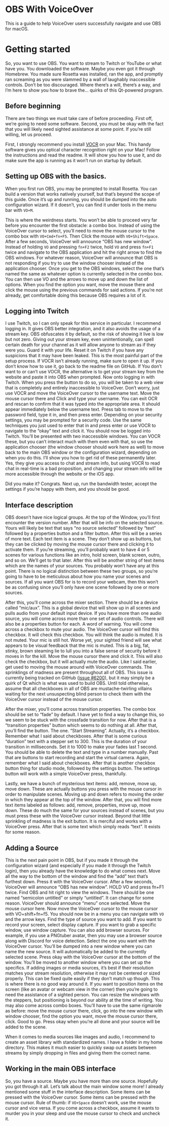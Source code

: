 # OBS With VoiceOver

This is a guide to help VoiceOver users successfully navigate and use OBS for macOS.

# Getting started

So, you want to use OBS. You want to stream to Twitch or YouTube or what have you. You downloaded the software. Maybe you even got it through Homebrew. You made sure Rosetta was installed, ran the app, and promptly ran screaming as you were slammed by a wall of laughably inaccessible controls. Don’t be too discouraged. Where there’s a will, there’s a way, and I’m here to show you how to brave the… quirks of this Qt-powered program.

## Before beginning

There are two things we must take care of before proceeding. First off, we’re going to need some software. Second, you must be okay with the fact that you will likely need sighted assistance at some point. If you’re still willing, let us proceed.

First, I strongly recommend you install [VOCR](https://github.com/chigkim/vocr) on your Mac. This handy software gives you optical character recognition right on your Mac! Follow the instructions and read the readme. It will show you how to use it, and do make sure the app is running as it won’t run on startup by default.

## Setting up OBS with the basics.

When you first run OBS, you may be prompted to install Rosetta. You can build a version that works natively yourself, but that’s beyond the scope of this guide. Once it’s up and running, you should be dumped into the auto configuration wizard. If it doesn’t, you can find it under tools in the menu bar with `VO+M`.

This is where the weirdness starts. You won’t be able to proceed very far before you encounter the first obstacle: a combo box. Instead of using the VoiceOver cursor to select, you’ll need to move the mouse cursor to the combo box with `VO+Cmd+fn+F5`. Then Click the mouse with `VO+Shift+Space`. After a few seconds, VoiceOver will announce “OBS has new window”. Instead of holding `VO` and pressing `fn+F2` twice, hold `VO` and press `fn+F1` twice and navigate to the OBS application and hit the right arrow to find the OBS windows. For whatever reason, VoiceOver will announce that OBS is not responding if you try to use the window chooser instead of the application chooser. Once you get to the OBS windows, select the one that’s named the same as whatever option is currently selected in the combo box. You can then use VO and the arrows to move up and down the list of options. When you find the option you want, move the mouse there and click the mouse using the previous commands for said actions. If you’re not already, get comfortable doing this because OBS requires a lot of it.

## Logging into Twitch

I use Twitch, so I can only speak for this service in particular. I recommend logging in. It gives OBS better integration, and it also avoids the usage of a stream key. OBS obfuscates it by default, so the risk of showing it live is low but not zero. Giving out your stream key, even unintentionally, can spell certain death for your channel as it will allow anyone to stream as if they were you. Guard it with your life. Reset it on Twitch if you have any suspicions that it may have been leaked. This is the most painful part of the setup process. If VOCR isn’t already running, make sure to open it up. If you don’t know how to use it, go back to the readme file on GitHub. If You don’t want to or can’t use VOCR, the alternative is to get your stream key from the website and paste it into OBS when prompted. Now onto logging in with Twitch. When you press the button to do so, you will be taken to a web view that is completely and entirely inaccessible to VoiceOver. Don’t worry, just use VOCR and move the VoiceOver cursor to the username text. Move the mouse cursor there and Click and type your username. You can exit OCR and rescan to confirm that it was typed into the appropriate area. It should appear immediately below the username text. Press tab to move to the password field, type it in, and then press enter. Depending on your security settings, you may be prompted for a security code. Use the same techniques you just used to enter that in and press enter or use VOCR to navigate to the “okay” text and click it. You should now be logged into Twitch. You’ll be presented with two inaccessible windows. You can VOCR these, but you can’t interact much with them even with that, so use the application chooser (the window chooser should work here as well) to move back to the main OBS window or the configuration wizard, depending on when you do this. I’ll show you how to get rid of these permanently later. Yes, they give you access to chat and stream info, but using VOCR to read chat in real-time is a bad proposition, and changing your stream info will be more accessible through the website or the iOS app.

Did you make it? Congrats. Next up, run the bandwidth tester, accept the settings if you’re happy with them, and you should be good.

## Interface description

OBS doesn’t have nice logical groups. At the top of the Window, you’ll first encounter the version number. After that will be info on the selected source. Yours will likely be text that says “no source selected” followed by “text” followed by a properties button and a filter button. After this will be a series of more text. Each text item is a scene. They don’t show up as buttons, but they can be clicked by moving the mouse cursor there and clicking it to activate them. If you’re streaming, you’ll probably want to have 4 or 5 scenes for various functions like an intro, hold screen, blank screen, outro, and so on. We’ll get to that later. After this will be another string of text items which are the names of your sources. You probably won’t have any at this point. There is no logical distinction between these two groups, so you’re going to have to be meticulous about how you name your scenes and sources. If all you want OBS for is to record your webcam, then this won’t be as confusing since you’ll only have one scene followed by one or more sources.

After this, you’ll come across the mixer section. There should be a device called “mic/aux”. This is a global device that will show up in all scenes and pulls audio from your default input device. If you have more than one audio source, you will come across more than one set of audio controls. There will also be a properties button for each. A word of warning. You will come across a checkbox to mute your audio. The VoiceOver cursor will find this checkbox. It will check this checkbox. You will think the audio is muted. It is not muted. Your mic is still hot. Worse yet, your sighted friend will see what appears to be visual feedback that the mic is muted. This is a big, fat, stinky, brown steaming lie to lull you into a false sense of security before it moves in for the kill. Move the mouse cursor there and click it. This will also check the checkbox, but it will actually mute the audio. Like I said earlier, get used to moving the mouse around with VoiceOver commands. The sprinklings of madness are present throughout all of OBS. This issue is currently being tracked on GitHub ([issue #6200](https://github.com/obsproject/obs-studio/issues/6200)), but it may simply be a quirk of Qt which is what was used to build OBS. Until told otherwise, assume that all checkboxes in all of OBS are mustache-twirling villains waiting for the next unsuspecting blind person to check them with the VoiceOver cursor instead of the mouse cursor.

After the mixer, you’ll come across transition properties. The combo box should be set to “fade” by default. I have yet to find a way to change this, so we seem to be stuck with the crossfade transition for now. After that is a “transition properties” button which seems to do nothing at all. After that, you’ll find the button. The one. “Start Streaming”. Actually, it’s a checkbox. Remember what I said about checkboxes. After that is some curious “duration” text with a stepper set to 300. This is the duration of your transition in milliseconds. Set it to 1000 to make your fades last 1 second. You should be able to delete the text and type in a number manually. Past that are buttons to start recording and start the virtual camera. Again, remember what I said about checkboxes. After that is another checkbox button thing for studio mode, followed by the settings button. The settings button will work with a simple VoiceOver press, thankfully.

Lastly, we have a bunch of mysterious text items: add, remove, move up, move down. These are actually buttons you press with the mouse cursor in order to manipulate scenes. Moving up and down refers to moving the order in which they appear at the top of the window. After that, you will find more text items labeled as follows: add, remove, properties, move up, move down. These do much the same for your sources instead of scenes, but you must press these with the VoiceOver cursor instead. Beyond that little sprinkling of madness is the exit button. It is merciful and works with a VoiceOver press. After that is some text which simply reads “text”. It exists for some reason.

## Adding a Source

This is the next pain point in OBS, but if you made it through the configuration wizard (and especially if you made it through the Twitch login), then you already have the knowledge to do what comes next. Move all the way to the bottom of the window and find the “add” text that’s furthest down. Press it with the VoiceOver cursor. After a few seconds, VoiceOver will announce “OBS has new window”. HOLD VO and press fn+F1 twice. Find OBS and hit right to view the windows. There should be one named “semicolon untitled” or simply “untitled”. It can change for some reason. VoiceOver should announce “menu” once selected. Move the mouse cursor here. Now move the VoiceOver cursor to the mouse cursor with VO+shift+fn+f5. You should now be in a menu you can navigate with `VO` and the arrow keys. Find the type of source you want to add. If you want to record your screen, select display capture. If you want to grab a specific window, use window capture. You can also add browser sources. For example, if you use a PNGtuber avatar, then you may use a browser source along with Discord for voice detection. Select the one you want with the VoiceOver cursor. You’ll be dumped into a new window where you can name the new source. It will automatically be added to the currently selected scene. Press okay with the VoiceOver cursor at the bottom of the window. You’ll be moved to another window where you can set up the specifics. If adding images or media sources, it’s best if their resolution matches your stream resolution, otherwise it may not be centered or sized properly. This can be fixed quite easily if they don’t match up though. This is where there is no good way around it. If you want to position items on the screen (like an avatar or webcam view in the corner) then you’re going to need the assistance of a sighted person. You can resize the windows with the steppers, but positioning is beyond our ability at the time of writing. You may also come across combo boxes. You’ll have to use the same rigmarole as before: move the mouse cursor there, click, go into the new window with window chooser, find the option you want, move the mouse cursor there, click. Good to go. Press okay when you’re all done and your source will be added to the scene.

When it comes to media sources like images and audio, I recommend to create an asset library with standardized names. I have a folder in my home directory. This makes it much easier to quickly swap out assets between streams by simply dropping in files and giving them the correct name.

## Working in the main OBS interface

So, you have a source. Maybe you have more than one source. Hopefully you got through it all. Let’s talk about the main window some more! I already mentioned some stuff in the interface description. Some items can be pressed with the VoiceOver cursor. Some items can be pressed with the mouse cursor. Rule of thumb: if `VO+Space` doesn’t work, use the mouse cursor and vice versa. If you come across a checkbox, assume it wants to murder you in your sleep and use the mouse cursor to check and uncheck it.
